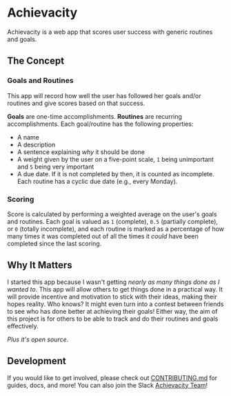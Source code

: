 # Achievacity
Achievacity is a web app that scores user success with generic routines and goals.

## The Concept
### Goals and Routines
This app will record how well the user has followed her goals and/or routines and give scores based on that success.

**Goals** are one-time accomplishments. **Routines** are recurring accomplishments. Each goal/routine has the following properties:
- A name
- A description
- A sentence explaining *why* it should be done
- A weight given by the user on a five-point scale, `1` being unimportant and `5` being very important
- A due date. If it is not completed by then, it is counted as incomplete. Each routine has a cyclic due date (e.g., every Monday).

### Scoring
Score is calculated by performing a weighted average on the user's goals and routines. Each goal is valued as `1` (complete), `0.5` (partially complete), or `0` (totally incomplete), and each routine is marked as a percentage of how many times it was completed out of all the times it _could_ have been completed since the last scoring.

## Why It Matters
I started this app because I wasn't getting _nearly as many things done as I wanted to_. This app will allow others to get things done in a practical way. It will provide incentive and motivation to stick with their ideas, making their hopes reality. Who knows? It might even turn into a contest between friends to see who has done better at achieving their goals! Either way, the aim of this project is for others to be able to track and do their routines and goals effectively.

*Plus it's open source.*

## Development
If you would like to get involved, please check out [CONTRIBUTING.md](CONTRIBUTING.md) for guides, docs, and more! You can also join the Slack [Achievacity Team][slack]!

[slack]: https://join.slack.com/t/achievacity/shared_invite/enQtNDEyNjM2ODQ3OTIxLWVlOTYxOGNiODAwOWJmNGI3MDFlOWZlZWI5MGMxZTZjYmM4NGMzMmQyMzFjMWUzMGNkYzE0MmEyNjM3ZmQxMjA
